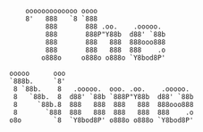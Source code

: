         ooooooooooooo oooo
        8'   888   `8 `888
             888       888 .oo.    .ooooo. 
             888       888P"Y88b  d88' `88b 
             888       888   888  888ooo888 
             888       888   888  888    .o 
            o888o     o888o o888o `Y8bod8P' 
					
    ooooo      ooo 
    `888b.     `8' 
     8 `88b.    8   .ooooo.  ooo. .oo.    .ooooo. 
     8   `88b.  8  d88' `88b `888P"Y88b  d88' `88b 
     8     `88b.8  888   888  888   888  888ooo888 
     8       `888  888   888  888   888  888    .o   
    o8o        `8  `Y8bod8P' o888o o888o `Y8bod8P' 
